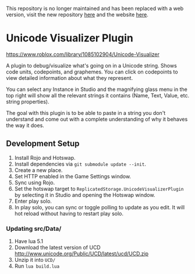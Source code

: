 This repository is no longer maintained and has been replaced with a web version, visit the new repository [here](https://github.com/tiffany352/unicode-visualizer-web) and the website [here](https://tiffnix.com/unicode/).

# Unicode Visualizer Plugin

<https://www.roblox.com/library/1085102904/Unicode-Visualizer>

A plugin to debug/visualize what's going on in a Unicode string. Shows
code units, codepoints, and graphemes. You can click on codepoints to
view detailed information about what they represent.

You can select any Instance in Studio and the magnifying glass menu in
the top right will show all the relevant strings it contains (Name,
Text, Value, etc. string properties).

The goal with this plugin is to be able to paste in a string you don't
understand and come out with a complete understanding of why it behaves
the way it does.

## Development Setup

1. Install Rojo and Hotswap.
2. Install dependencies via `git submodule update --init`.
3. Create a new place.
4. Set HTTP enabled in the Game Settings window.
5. Sync using Rojo.
6. Set the hotswap target to `ReplicatedStorage.UnicodeVisualizerPlugin` by selecting it in Studio and opening the Hotswap window.
7. Enter play solo.
8. In play solo, you can sync or toggle polling to update as you edit. It will hot reload without having to restart play solo.

### Updating src/Data/

1. Have lua 5.1
2. Download the latest version of UCD http://www.unicode.org/Public/UCD/latest/ucd/UCD.zip
3. Unzip it into `UCD/`
4. Run `lua build.lua`
